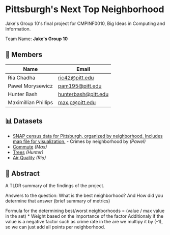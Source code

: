 # Pittsburgh's Next Top Neighborhood
Jake's Group 10's final project for CMPINF0010, Big Ideas in Computing and Information.

Team Name: **Jake's Group 10**

## 👥 Members
| Name                 | Email               |
|----------------------|---------------------|
| Ria Chadha           |      ric42@pitt.edu |
| Pawel Morysewicz     |     pam195@pitt.edu |
| Hunter Bash          | hunterbash@pitt.edu |
| Maximillian Phillips |      max.p@pitt.edu |

## 📊 Datasets
- [SNAP census data for Pittsburgh, organized by neighborhood. Includes map file for visualization.](https://data.wprdc.org/dataset/neighborhoods-with-snap-data) - Crimes by neighborhood by _(Pawel)_ 
- [Commute](https://data.wprdc.org/dataset/neighborhoods-with-snap-data) _(Max)_
- [Trees](https://data.wprdc.org/dataset/city-trees) _(Hunter)_
- [Air Quality](https://data.wprdc.org/dataset/allegheny-county-air-quality) _(Ria)_

## 📝 Abstract
A TLDR summary of the findings of the project. 

Answers to the question: What is the best neighborhood? And How did you determine that answer (brief summary of metrics)

Formula for the determining best/worst neighborhoods = (value / max value in the set) * Weight based on the importance of the factor
Additionaly if the value is a negative factor such as crime rate in the are we multipy it by (-1), so we can just add all points per neighborhood.
